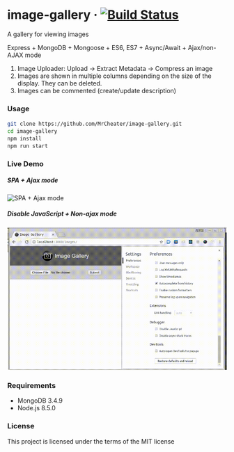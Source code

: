# image-gallery &middot; [![Build Status](https://travis-ci.org/MrCheater/image-gallery.svg?branch=master)](https://travis-ci.org/MrCheater/image-gallery) 

A gallery for viewing images

Express + MongoDB + Mongoose + ES6, ES7 + Async/Await + Ajax/non-AJAX mode

1. Image Uploader: Upload ->  Extract Metadata -> Compress an image
2. Images are shown in multiple columns depending on the size of the display. They can be deleted. 
3. Images can be commented (create/update description)

### Usage
``` bash
git clone https://github.com/MrCheater/image-gallery.git
cd image-gallery
npm install
npm run start
```

### Live Demo
##### SPA + Ajax mode
![SPA + Ajax mode](static/ajax.gif)

##### Disable JavaScript + Non-ajax mode
![Disable JavaScript + Non-ajax mode](static/non-ajax.gif)

### Requirements
* MongoDB 3.4.9
* Node.js 8.5.0
  
### License

This project is licensed under the terms of the MIT license